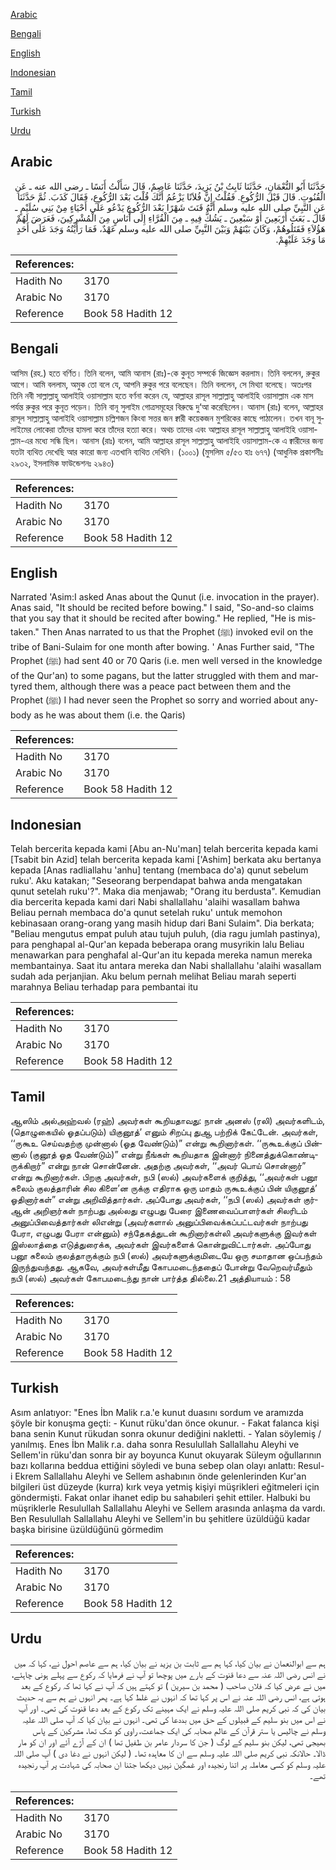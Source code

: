 [Arabic](#arabic)

[Bengali](#bengali)

[English](#english)

[Indonesian](#indonesian)

[Tamil](#tamil)

[Turkish](#turkish)

[Urdu](#urdu)

## Arabic


<div dir="rtl" lang="ar" style={{fontSize:'larger',backgroundColor:'#f8f9fa',padding:20}}>
حَدَّثَنَا أَبُو النُّعْمَانِ، حَدَّثَنَا ثَابِتُ بْنُ يَزِيدَ، حَدَّثَنَا عَاصِمٌ، قَالَ سَأَلْتُ أَنَسًا ـ رضى الله عنه ـ عَنِ الْقُنُوتِ‏.‏ قَالَ قَبْلَ الرُّكُوعِ‏.‏ فَقُلْتُ إِنَّ فُلاَنًا يَزْعُمُ أَنَّكَ قُلْتَ بَعْدَ الرُّكُوعِ، فَقَالَ كَذَبَ‏.‏ ثُمَّ حَدَّثَنَا عَنِ النَّبِيِّ صلى الله عليه وسلم أَنَّهُ قَنَتَ شَهْرًا بَعْدَ الرُّكُوعِ يَدْعُو عَلَى أَحْيَاءٍ مِنْ بَنِي سُلَيْمٍ ـ قَالَ ـ بَعَثَ أَرْبَعِينَ أَوْ سَبْعِينَ ـ يَشُكُّ فِيهِ ـ مِنَ الْقُرَّاءِ إِلَى أُنَاسٍ مِنَ الْمُشْرِكِينَ، فَعَرَضَ لَهُمْ هَؤُلاَءِ فَقَتَلُوهُمْ، وَكَانَ بَيْنَهُمْ وَبَيْنَ النَّبِيِّ صلى الله عليه وسلم عَهْدٌ، فَمَا رَأَيْتُهُ وَجَدَ عَلَى أَحَدٍ مَا وَجَدَ عَلَيْهِمْ‏.‏
</div>
<div style={{backgroundColor:'#f8f9fa',padding:20, marginBottom: 10}}><table> <thead> <tr> <th>References:</th> <th></th> </tr> </thead> <tbody><tr><td>Hadith No</td><td>3170</td></tr><tr><td>Arabic No</td><td>3170</td></tr><tr><td>Reference</td><td>Book 58 Hadith 12</td></tr></tbody></table></div>

## Bengali


<div dir="ltr" lang="bn" style={{fontSize:'larger',backgroundColor:'#f8f9fa',padding:20}}>
আসিম (রহ.) হতে বর্ণিত। তিনি বলেন, আমি আনাস (রাঃ)-কে কুনূত সম্পর্কে জিজ্ঞেস করলাম। তিনি বললেন, রুকুর আগে। আমি বললাম, অমুক তো বলে যে, আপনি রুকুর পরে বলেছেন। তিনি বললেন, সে মিথ্যা বলেছে। অতঃপর তিনি নবী সাল্লাল্লাহু আলাইহি ওয়াসাল্লাম হতে বর্ণনা করেন যে, আল্লাহর রাসূল সাল্লাল্লাহু আলাইহি ওয়াসাল্লাম এক মাস পর্যন্ত রুকুর পরে কুনূত পড়েন। তিনি বানূ সুলাইম গোত্রসমূহের বিরুদ্ধে দু‘আ করেছিলেন। আনাস (রাঃ) বলেন, আল্লাহর রাসূল সাল্লাল্লাহু আলাইহি ওয়াসাল্লাম চল্লিশজন কিংবা সত্তর জন ক্বারী কয়েকজন মুশরিকের কাছে পাঠালেন। তখন বানূ সুলাইমের লোকেরা তাঁদের হামলা করে তাঁদের হত্যা করে। অথচ তাদের এবং আল্লাহর রাসূল সাল্লাল্লাহু আলাইহি ওয়াসাল্লাম-এর মধ্যে সন্ধি ছিল। আনাস (রাঃ) বলেন, আমি আল্লাহর রাসূল সাল্লাল্লাহু আলাইহি ওয়াসাল্লাম-কে এ ক্বারীদের জন্য যতটা ব্যথিত দেখেছি আর কারো জন্য এতখানি ব্যথিত দেখিনি। (১০০১) (মুসলিম ৫/৫৩ হাঃ ৬৭৭) (আধুনিক প্রকাশনীঃ ২৯৩২, ইসলামিক ফাউন্ডেশনঃ ২৯৪৩)
</div>
<div style={{backgroundColor:'#f8f9fa',padding:20, marginBottom: 10}}><table> <thead> <tr> <th>References:</th> <th></th> </tr> </thead> <tbody><tr><td>Hadith No</td><td>3170</td></tr><tr><td>Arabic No</td><td>3170</td></tr><tr><td>Reference</td><td>Book 58 Hadith 12</td></tr></tbody></table></div>

## English


<div dir="ltr" lang="en" style={{fontSize:'larger',backgroundColor:'#f8f9fa',padding:20}}>
Narrated 'Asim:I asked Anas about the Qunut (i.e. invocation in the prayer). Anas said, "It should be recited before bowing." I said, "So-and-so claims that you say that it should be recited after bowing." He replied, "He is mistaken." Then Anas narrated to us that the Prophet (ﷺ) invoked evil on the tribe of Bani-Sulaim for one month after bowing. ' Anas Further said, "The Prophet (ﷺ) had sent 40 or 70 Qaris (i.e. men well versed in the knowledge of the Qur'an) to some pagans, but the latter struggled with them and martyred them, although there was a peace pact between them and the Prophet (ﷺ) I had never seen the Prophet so sorry and worried about anybody as he was about them (i.e. the Qaris)
</div>
<div style={{backgroundColor:'#f8f9fa',padding:20, marginBottom: 10}}><table> <thead> <tr> <th>References:</th> <th></th> </tr> </thead> <tbody><tr><td>Hadith No</td><td>3170</td></tr><tr><td>Arabic No</td><td>3170</td></tr><tr><td>Reference</td><td>Book 58 Hadith 12</td></tr></tbody></table></div>

## Indonesian


<div dir="ltr" lang="id" style={{fontSize:'larger',backgroundColor:'#f8f9fa',padding:20}}>
Telah bercerita kepada kami [Abu an-Nu'man] telah bercerita kepada kami [Tsabit bin Azid] telah bercerita kepada kami ['Ashim] berkata aku bertanya kepada [Anas radliallahu 'anhu] tentang (membaca do'a) qunut sebelum ruku'. Aku katakan; "Seseorang berpendapat bahwa anda mengatakan qunut setelah ruku'?". Maka dia menjawab; "Orang itu berdusta". Kemudian dia bercerita kepada kami dari Nabi shallallahu 'alaihi wasallam bahwa Beliau pernah membaca do'a qunut setelah ruku' untuk memohon kebinasaan orang-orang yang masih hidup dari Bani Sulaim". Dia berkata; "Beliau mengutus empat puluh atau tujuh puluh, (dia ragu jumlah pastinya), para penghapal al-Qur'an kepada beberapa orang musyrikin lalu Beliau menawarkan para penghafal al-Qur'an itu kepada mereka namun mereka membantainya. Saat itu antara mereka dan Nabi shallallahu 'alaihi wasallam sudah ada perjanjian. Aku belum pernah melihat Beliau marah seperti marahnya Beliau terhadap para pembantai itu
</div>
<div style={{backgroundColor:'#f8f9fa',padding:20, marginBottom: 10}}><table> <thead> <tr> <th>References:</th> <th></th> </tr> </thead> <tbody><tr><td>Hadith No</td><td>3170</td></tr><tr><td>Arabic No</td><td>3170</td></tr><tr><td>Reference</td><td>Book 58 Hadith 12</td></tr></tbody></table></div>

## Tamil


<div dir="ltr" lang="ta" style={{fontSize:'larger',backgroundColor:'#f8f9fa',padding:20}}>
ஆஸிம் அல்அஹ்வல் (ரஹ்) அவர்கள் கூறியதாவது: நான் அனஸ் (ரலி) அவர்களிடம், (தொழுகையில் ஓதப்படும்) யிகுனூத்’ எனும் சிறப்பு துஆ பற்றிக் கேட்டேன். அவர்கள், ‘‘ருகூஉ செய்வதற்கு முன்னால் (ஓத வேண்டும்)” என்று கூறினார்கள். ‘‘ருகூஉக்குப் பின்னால் (குனூத் ஓத வேண்டும்)” என்று நீங்கள் கூறியதாக இன்னார் நினைத்துக்கொண்டிருக்கிறார்” என்று நான் சொன்னேன். அதற்கு அவர்கள், ‘‘அவர் பொய் சொன்னார்” என்று கூறினார்கள். பிறகு அவர்கள், நபி (ஸல்) அவர்களைக் குறித்து, ‘‘அவர்கள் பனூ சுலைம் குலத்தாரின் சில கிளை’ன ருக்கு எதிராக ஒரு மாதம் ருகூஉக்குப் பின் யிகுனூத்’ ஓதினார்கள்” என்று அறிவித்தார்கள். அப்போது அவர்கள், ‘‘நபி (ஸல்) அவர்கள் குர்ஆன் அறிஞர்கள் நாற்பது அல்லது எழுபது பேரை இணைவைப்பாளர்கள் சிலரிடம் அனுப்பிவைத்தார்கள் லிஎன்று (அவர்களால் அனுப்பிவைக்கப்பட்டவர்கள் நாற்பது பேரா, எழுபது பேரா என்னும்) சந்தேகத்துடன் கூறினார்கள்லி அவர்களுக்கு இவர்கள் இஸ்லாத்தை எடுத்துரைக்க, அவர்கள் இவர்களைக் கொன்றுவிட்டார்கள். அப்போது பனூ சுலைம் குலத்தாருக்கும் நபி (ஸல்) அவர்களுக்குமிடையே ஒரு சமாதான ஒப்பந்தம் இருந்துவந்தது. ஆகவே, அவர்கள்மீது கோபமடைந்ததைப் போன்று வேறெவர்மீதும் நபி (ஸல்) அவர்கள் கோபமடைந்து நான் பார்த்த தில்லை.21 அத்தியாயம் : 58
</div>
<div style={{backgroundColor:'#f8f9fa',padding:20, marginBottom: 10}}><table> <thead> <tr> <th>References:</th> <th></th> </tr> </thead> <tbody><tr><td>Hadith No</td><td>3170</td></tr><tr><td>Arabic No</td><td>3170</td></tr><tr><td>Reference</td><td>Book 58 Hadith 12</td></tr></tbody></table></div>

## Turkish


<div dir="ltr" lang="tr" style={{fontSize:'larger',backgroundColor:'#f8f9fa',padding:20}}>
Asım anlatıyor: "Enes İbn Malik r.a.'e kunut duasını sordum ve aramızda şöyle bir konuşma geçti: - Kunut rüku'dan önce okunur. - Fakat falanca kişi bana senin Kunut rükudan sonra okunur dediğini nakletti. - Yalan söylemiş / yanılmış. Enes İbn Malik r.a. daha sonra Resulullah Sallallahu Aleyhi ve Sellem'in rüku'dan sonra bir ay boyunca Kunut okuyarak Süleym oğullarının bazı kollarına beddua ettiğini söyledi ve buna sebep olan olayı anlattı: Resul-i Ekrem Sallallahu Aleyhi ve Sellem ashabının önde gelenlerinden Kur'an bilgileri üst düzeyde (kurra) kırk veya yetmiş kişiyi müşrikleri eğitmeleri için göndermişti. Fakat onlar ihanet edip bu sahabıleri şehit ettiler. Halbuki bu müşriklerle Resulullah Sallallahu Aleyhi ve Sellem arasında anlaşma da vardı. Ben Resulullah Sallallahu Aleyhi ve Sellem'in bu şehitlere üzüldüğü kadar başka birisine üzüldüğünü görmedim
</div>
<div style={{backgroundColor:'#f8f9fa',padding:20, marginBottom: 10}}><table> <thead> <tr> <th>References:</th> <th></th> </tr> </thead> <tbody><tr><td>Hadith No</td><td>3170</td></tr><tr><td>Arabic No</td><td>3170</td></tr><tr><td>Reference</td><td>Book 58 Hadith 12</td></tr></tbody></table></div>

## Urdu


<div dir="rtl" lang="ur" style={{fontSize:'larger',backgroundColor:'#f8f9fa',padding:20}}>
ہم سے ابوالنعمان نے بیان کیا، کہا ہم سے ثابت بن یزید نے بیان کیا، ہم سے عاصم احول نے، کہا کہ میں نے انس رضی اللہ عنہ سے دعا قنوت کے بارے میں پوچھا تو آپ نے فرمایا کہ رکوع سے پہلے ہونی چاہئے، میں نے عرض کیا کہ فلاں صاحب ( محمد بن سیرین ) تو کہتے ہیں کہ آپ نے کہا تھا کہ رکوع کے بعد ہوتی ہے، انس رضی اللہ عنہ نے اس پر کہا تھا کہ انہوں نے غلط کہا ہے۔ پھر انہوں نے ہم سے یہ حدیث بیان کی کہ نبی کریم صلی اللہ علیہ وسلم نے ایک مہینے تک رکوع کے بعد دعا قنوت کی تھی۔ اور آپ نے اس میں بنو سلیم کے قبیلوں کے حق میں بددعا کی تھی۔ انہوں نے بیان کیا کہ آپ صلی اللہ علیہ وسلم نے چالیس یا ستر قرآن کے عالم صحابہ کی ایک جماعت، راوی کو شک تھا، مشرکین کے پاس بھیجی تھی، لیکن بنو سلیم کے لوگ ( جن کا سردار عامر بن طفیل تھا ) ان کے آڑے آئے اور ان کو مار ڈالا۔ حالانکہ نبی کریم صلی اللہ علیہ وسلم سے ان کا معاہدہ تھا۔ ( لیکن انہوں نے دغا دی ) آپ صلی اللہ علیہ وسلم کو کسی معاملہ پر اتنا رنجیدہ اور غمگین نہیں دیکھا جتنا ان صحابہ کی شہادت پر آپ رنجیدہ تھے۔
</div>
<div style={{backgroundColor:'#f8f9fa',padding:20, marginBottom: 10}}><table> <thead> <tr> <th>References:</th> <th></th> </tr> </thead> <tbody><tr><td>Hadith No</td><td>3170</td></tr><tr><td>Arabic No</td><td>3170</td></tr><tr><td>Reference</td><td>Book 58 Hadith 12</td></tr></tbody></table></div>